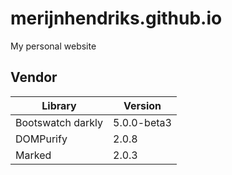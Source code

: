 # merijnhendriks.github.io

My personal website

## Vendor

**Library**        | **Version**
------------------ | -----------
Bootswatch darkly  | 5.0.0-beta3
DOMPurify          | 2.0.8
Marked             | 2.0.3
